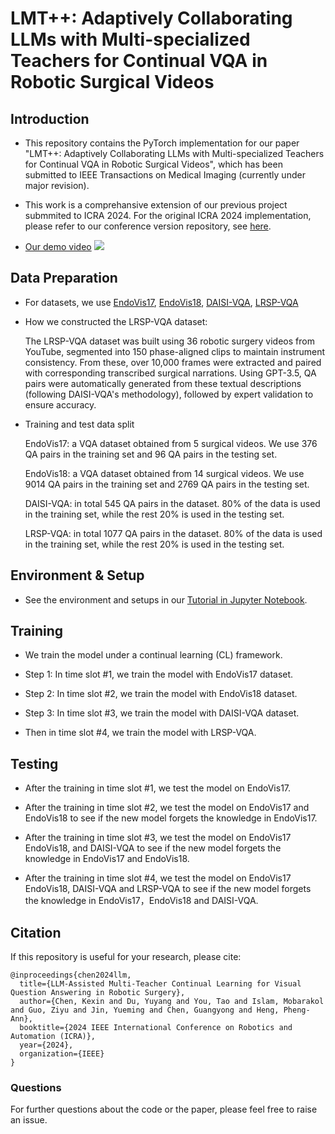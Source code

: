 # LMT++: Adaptively Collaborating LLMs with Multi-specialized Teachers for Continual VQA in Robotic Surgical Videos


## Introduction
* This repository contains the PyTorch implementation for our paper "LMT++: Adaptively Collaborating LLMs with Multi-specialized Teachers for Continual VQA in Robotic Surgical Videos", which has been submitted to IEEE Transactions on Medical Imaging (currently under major revision).

* This work is a comprehansive extension of our previous project submmited to ICRA 2024. For the original ICRA 2024 implementation, please refer to our conference version repository, see [here](https://github.com/yuyangdu01/LLM-CL-VQA).

* [Our demo video](https://youtu.be/sSCRLyY355c)
[![](https://i.ytimg.com/vi/sSCRLyY355c/maxresdefault.jpg)](https://youtu.be/sSCRLyY355c "")


## Data Preparation
* For datasets, we use [EndoVis17](https://arxiv.org/abs/2305.11692), [EndoVis18](https://arxiv.org/abs/2206.11053), [DAISI-VQA](https://github.com/yuyangdu01/LLM-CL-VQA/tree/main/DAISI_VQA), [LRSP-VQA](LRSP_VQA)

* How we constructed the LRSP-VQA dataset:

  The LRSP-VQA dataset was built using 36 robotic surgery videos from YouTube, segmented into 150 phase-aligned clips to maintain instrument consistency. From these, over 10,000 frames were extracted and paired with corresponding transcribed surgical narrations. Using GPT-3.5, QA pairs were automatically generated from these textual descriptions (following DAISI-VQA's methodology), followed by expert validation to ensure accuracy.


* Training and test data split

   EndoVis17: a VQA dataset obtained from 5 surgical videos. We use 376 QA pairs in the training set and 96 QA pairs in the testing set.
  
   EndoVis18: a VQA dataset obtained from 14 surgical videos. We use 9014 QA pairs in the training set and 2769 QA pairs in the testing set.
  
   DAISI-VQA: in total 545 QA pairs in the dataset. 80% of the data is used in the training set, while the rest 20% is used in the testing set.

   LRSP-VQA: in total 1077 QA pairs in the dataset. 80% of the data is used in the training set, while the rest 20% is used in the testing set.

## Environment & Setup
* See the environment and setups in our [Tutorial in Jupyter Notebook](T4_code/Our_Method.ipynb).
  
## Training
* We train the model under a continual learning (CL) framework.

* Step 1: In time slot #1, we train the model with EndoVis17 dataset.

* Step 2: In time slot #2, we train the model with EndoVis18 dataset.

* Step 3: In time slot #3, we train the model with DAISI-VQA dataset.
  
* Then in time slot #4, we train the model with LRSP-VQA.

## Testing
* After the training in time slot #1, we test the model on EndoVis17.

* After the training in time slot #2, we test the model on EndoVis17 and EndoVis18 to see if the new model forgets the knowledge in EndoVis17.

* After the training in time slot #3, we test the model on EndoVis17 EndoVis18, and DAISI-VQA to see if the new model forgets the knowledge in EndoVis17 and EndoVis18.

* After the training in time slot #4, we test the model on EndoVis17 EndoVis18, DAISI-VQA and LRSP-VQA to see if the new model forgets the knowledge in EndoVis17，EndoVis18 and DAISI-VQA.


## Citation
If this repository is useful for your research, please cite:
```
@inproceedings{chen2024llm,
  title={LLM-Assisted Multi-Teacher Continual Learning for Visual Question Answering in Robotic Surgery},
  author={Chen, Kexin and Du, Yuyang and You, Tao and Islam, Mobarakol and Guo, Ziyu and Jin, Yueming and Chen, Guangyong and Heng, Pheng-Ann},
  booktitle={2024 IEEE International Conference on Robotics and Automation (ICRA)},
  year={2024},
  organization={IEEE}
}
```
### Questions
For further questions about the code or the paper, please feel free to raise an issue.

